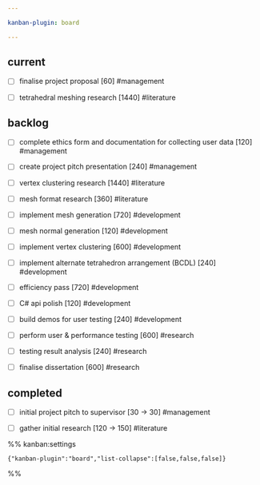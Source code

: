 ```yaml
---

kanban-plugin: board

---
```


## current

- [ ] finalise project proposal [60] #management
- [ ] tetrahedral meshing research [1440] #literature


## backlog

- [ ] complete ethics form and documentation for collecting user data [120] #management
- [ ] create project pitch presentation [240\] #management
- [ ] vertex clustering research [1440] #literature
- [ ] mesh format research [360] #literature
- [ ] implement mesh generation [720] #development
- [ ] mesh normal generation [120] #development
- [ ] implement vertex clustering [600] #development
- [ ] implement alternate tetrahedron arrangement (BCDL) [240] #development
- [ ] efficiency pass [720] #development
- [ ] C# api polish [120] #development
- [ ] build demos for user testing [240] #development
- [ ] perform user & performance testing [600] #research
- [ ] testing result analysis [240] #research
- [ ] finalise dissertation [600] #research


## completed

- [ ] initial project pitch to supervisor [30 -> 30] #management
- [ ] gather initial research [120 -> 150] #literature




%% kanban:settings
```
{"kanban-plugin":"board","list-collapse":[false,false,false]}
```
%%